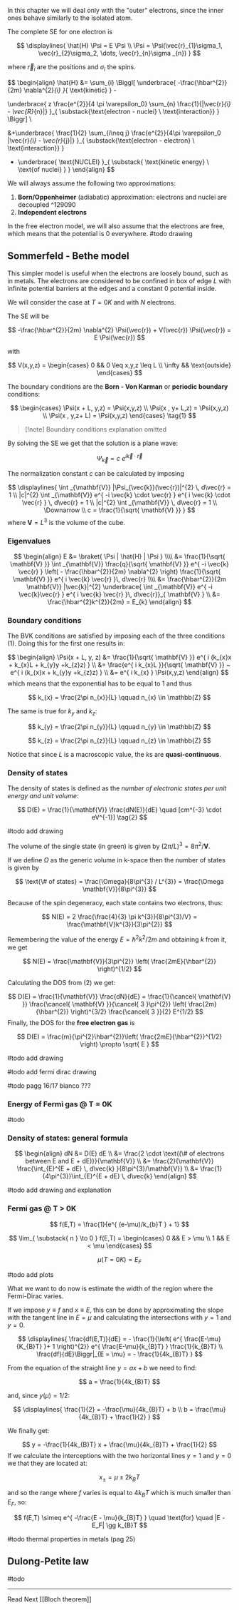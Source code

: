 
In this chapter we will deal only with the "outer" electrons, since the inner ones behave similarly to the isolated atom.

The complete SE for one electron is 

$$
\displaylines{
\hat{H} \Psi = E \Psi \\
\Psi = \Psi(\vec{r}_{1}\sigma_1, \vec{r}_{2}\sigma_2, \dots, \vec{r}_{n}\sigma _{n})
}
$$

where $\vec{r}_{i}$ are the positions and $\sigma_{i}$ the spins. 

$$
\begin{align}
\hat{H} &= \sum_{i} \Biggl[ \underbrace{ -\frac{\hbar^{2}}{2m} \nabla^{2}_{i} }_{ \text{kinetic} } - 

\underbrace{ z \frac{e^{2}}{4 \pi \varepsilon_0} \sum_{n} \frac{1}{|\vec{r}_{i} - \vec{R}_{n}|} }_{ \substack{\text{electron - nuclei} \\ \text{interaction}} } \Biggr] \\

&+\underbrace{ \frac{1}{2} \sum_{i\neq j} \frac{e^{2}}{4\pi \varepsilon_0 |\vec{r}_{i} - \vec{r}_{j}|} }_{ \substack{\text{electron - electron} \\ \text{interaction}} } 

+ \underbrace{ \text{NUCLEI} }_{ \substack{ \text{kinetic energy} \\ \text{of nuclei} } }
\end{align}
$$

We will always assume the following two approximations:

1) **Born/Oppenheimer** (adiabatic) approximation: electrons and nuclei are decoupled ^129090
2) **Independent electrons**

In the free electron model, we will also assume that the electrons are free, which means that the potential is 0 everywhere.
#todo drawing

## Sommerfeld - Bethe model

This simpler model is useful when the electrons are loosely bound, such as in metals. The electrons are considered to be confined in box of edge $L$ with infinite potential barriers at the edges and a constant $0$ potential inside.

We will consider the case at $T = 0K$ and with $N$ electrons.

The SE will be 

$$
-\frac{\hbar^{2}}{2m} \nabla^{2} \Psi(\vec{r}) + V(\vec{r}) \Psi(\vec{r}) = E \Psi(\vec{r})
$$

with 

$$
V(x,y,z) = \begin{cases}
0 && 0 \leq x,y,z \leq L \\
\infty && \text{outside}
\end{cases}
$$


The boundary conditions are the **Born - Von Karman** or **periodic boundary** conditions:

$$
\begin{cases}
\Psi(x + L, y,z) = \Psi(x,y,z) \\
\Psi(x , y+ L,z) = \Psi(x,y,z) \\
\Psi(x , y,z+ L) = \Psi(x,y,z) 
\end{cases} \tag{1}
$$

>[!note] Boundary conditions explanation omitted

By solving the SE we get that the solution is a plane wave: 

$$
\Psi_{\vec{k}} = c ~e^{ i \vec{k} \cdot \vec{r} }
$$

The normalization constant $c$ can be calculated by imposing 

$$
\displaylines{
\int _{\mathbf{V}} |\Psi_{\vec{k}}(\vec{r})|^{2} \, d\vec{r} = 1 \\
|c|^{2} \int _{\mathbf{V}} e^{ -i \vec{k} \cdot \vec{r} } e^{ i \vec{k} \cdot \vec{r} } \, d\vec{r} = 1 \\
|c|^{2} \int _{\mathbf{V}}  \, d\vec{r} = 1 \\
\Downarrow \\
c = \frac{1}{\sqrt{ \mathbf{V} }}
}
$$
where $\mathbf{V} = L^{3}$ is the volume of the cube.

### Eigenvalues

$$
\begin{align}
E &= \braket{ \Psi | \hat{H} | \Psi }
\\\\
&= \frac{1}{\sqrt{ \mathbf{V} }} \int _{\mathbf{V}} \frac{q}{\sqrt{ \mathbf{V} }} e^{  -i \vec{k} \vec{r} }
\left( - \frac{\hbar^{2}}{2m} \nabla^{2} \right)
\frac{1}{\sqrt{ \mathbf{V} }} e^{ i \vec{k} \vec{r} }\, d\vec{r}  \\\\
&= \frac{\hbar^{2}}{2m \mathbf{V}} |\vec{k}|^{2} 
\underbrace{ \int _{\mathbf{V}} e^{  -i \vec{k}\vec{r} } e^{ i \vec{k} \vec{r} }\, d\vec{r}}_{ \mathbf{V} }  
\\
&= \frac{\hbar^{2}k^{2}}{2m} = E_{k}
\end{align}
$$

### Boundary conditions

The BVK conditions are satisfied by imposing each of the three conditions $(1)$. Doing this for the first one results in: 

$$
\begin{align}
\Psi(x + L, y, z) &= \frac{1}{\sqrt{ \mathbf{V} }} e^{ i (k_{x}x + k_{x}L + k_{y}y +k_{z}z) }  \\
&= \frac{e^{ i k_{x}L }}{\sqrt{ \mathbf{V} }} ~ e^{ i (k_{x}x + k_{y}y +k_{z}z) }  \\
&= e^{ i k_{x} } \Psi(x,y,z)
\end{align}
$$
which means that the exponential has to be equal to $1$ and thus 

$$
k_{x} = \frac{2\pi n_{x}}{L} \qquad n_{x} \in \mathbb{Z}
$$

The same is true for $k_{y}$ and $k_{z}$: 

$$
k_{y} = \frac{2\pi n_{y}}{L} \qquad n_{y} \in \mathbb{Z}
$$

$$
k_{z} = \frac{2\pi n_{z}}{L} \qquad n_{z} \in \mathbb{Z}
$$


Notice that since $L$ is a macroscopic value, the $k$s are **quasi-continuous**.

### Density of states

The density of states is defined as the *number of electronic states per unit energy and unit volume*: 

$$
D(E) = \frac{1}{\mathbf{V}} \frac{dN(E)}{dE} \quad [cm^{-3} \cdot eV^{-1}] \tag{2}
$$

#todo add drawing

The volume of the single state (in green) is given by $(2\pi/L)^{3} = 8\pi^{2} /\mathbf{V}$.

If we define $\Omega$ as the generic volume in k-space then the number of states is given by 

$$
\text{\# of states} = \frac{\Omega}{8\pi^{3} / L^{3}} = \frac{\Omega \mathbf{V}}{8\pi^{3}}
$$

Because of the spin degeneracy, each state contains two electrons, thus: 

$$
N(E) = 2 \frac{\frac{4}{3} \pi k^{3}}{8\pi^{3}/V} = \frac{\mathbf{V}k^{3}}{3\pi^{2}}
$$

Remembering the value of the energy $E = \hbar^{2}k^{2}/2m$ and obtaining $k$ from it, we get 

$$
N(E) = \frac{\mathbf{V}}{3\pi^{2}} \left( \frac{2mE}{\hbar^{2}} \right)^{1/2}
$$

Calculating the DOS from $(2)$ we get: 

$$
D(E) = \frac{1}{\mathbf{V}} \frac{dN}{dE} = \frac{1}{\cancel{ \mathbf{V} }} \frac{\cancel{ \mathbf{V} }}{\cancel{ 3 }\pi^{2}} \left( \frac{2m}{\hbar^{2}} \right)^{3/2} \frac{\cancel{ 3 }}{2} E^{1/2}
$$
Finally, the DOS for the **free electron gas** is

$$
D(E) = \frac{m}{\pi^{2}\hbar^{2}}\left( \frac{2mE}{\hbar^{2}}^{1/2} \right) \propto \sqrt{ E }
$$

#todo add drawing

#todo add fermi dirac drawing

#todo pagg 16/17 bianco ???


### Energy of Fermi gas @ T = 0K

#todo 

### Density of states: general formula

$$
\begin{align}
dN &= D(E) dE  \\
&= \frac{2 \cdot \text{(\# of electrons between E and E + dE)}}{\mathbf{V}}  \\
&= \frac{2}{\mathbf{V}} \frac{\int_{E}^{E + dE} \, d\vec{k} }{8\pi^{3}/\mathbf{V}}  \\
&= \frac{1}{4\pi^{3}}\int_{E}^{E + dE}  \, d\vec{k} 
\end{align}
$$

#todo add drawing and explanation

### Fermi gas @ T > 0K



$$
f(E,T) = \frac{1}{e^{ (e-\mu)/k_{b}T } + 1}
$$


$$
\lim_{ \substack{ n } \to 0 } f(E,T) = \begin{cases}
0 && E > \mu \\
1 && E < \mu
\end{cases}
$$


$$
\mu(T = 0K) = E_F
$$

#todo add plots

What we want to do now is estimate the width of the region where the Fermi-Dirac varies. 

If we impose $y \equiv f$ and $x \equiv E$, this can be done by approximating the slope with the tangent line in $E = \mu$ and calculating the intersections with $y = 1$ and $y = 0$.


$$
\displaylines{
\frac{df(E,T)}{dE} = - \frac{1}{\left( e^{ \frac{E-\mu}{K_{B}T} }+ 1 \right)^{2}} e^{ \frac{E-\mu}{k_{B}T} } \frac{1}{k_{B}T} \\ 
\frac{df}{dE}\Biggr|_{E = \mu} = - \frac{1}{4k_{B}T}
}
$$

From the equation of the straight line $y = ax + b$ we need to find:

$$
a = \frac{1}{4k_{B}T}
$$

and, since $y(\mu) = 1/2$:

$$
\displaylines{
\frac{1}{2} = -\frac{\mu}{4k_{B}T} + b \\ b = \frac{\mu}{4k_{B}T} + \frac{1}{2}
}
$$

We finally get: 

$$
y = -\frac{1}{4k_{B}T} x + \frac{\mu}{4k_{B}T} + \frac{1}{2}
$$
If we calculate the interceptions with the two horizontal lines $y = 1$ and $y = 0$ we that they are located at: 

$$
x_{\pm} = \mu \pm 2k_{B}T
$$

and so the range where $f$ varies is equal to $4k_{B}T$ which is much smaller than $E_F$, so: 

$$
f(E,T) \simeq e^{ -\frac{E - \mu}{k_{B}T} } \quad \text{for} \quad |E - E_F| \gg k_{B}T
$$

#todo thermal properties in metals (pag 25)

## Dulong-Petite law

#todo 


---

Read Next [[Bloch theorem]]
